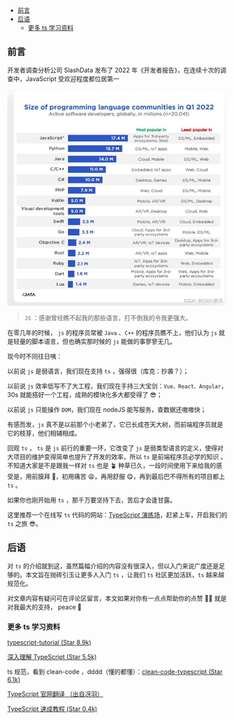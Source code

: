 - [前言](#前言)
- [后语](#后语)
  - [更多 ts 学习资料](#更多-ts-学习资料)


## 前言

开发者调查分析公司 SlashData 发布了 2022 年《开发者报告》，在连续十次的调查中，JavaScript 受欢迎程度都位居第一

![js rank](../images/rank.jpeg)

> `JS` ：感谢曾经瞧不起我的那些语言，打不倒我的令我更强大。

在零几年的时候， `js` 的程序员常被 `Java` 、`C++` 的程序员瞧不上，他们认为 `js` 就是轻量的脚本语言，但也确实那时候的 `js` 能做的事寥寥无几。

现今时不同往日咦：

以前说 `js` 是弱语言，我们现在支持 `ts` ，强得很（库克：抄袭？）；

以前说 `js` 效率低写不了大工程，我们现在手持三大宝剑：`Vue、React、Angular`，30s 就能搭好一个工程，成熟的模块化多大都受得了 😎；

以前说 `js` 只能操作 `DOM`，我们现在 nodeJS 能写服务，查数据还嗷嗷快；

有感而发，`js` 真不是以前那个小老弟了，它已长成苍天大树，而前端程序员就是它的枝芽，他们相辅相成。

回观 `ts` ， `ts` 是 `js` 前行的重要一环，它改变了 `js` 是弱类型语言的定义，使得对大项目的维护变得简单也提升了开发的效率，所以 `ts` 是前端程序员必学的知识 。不知道大家是不是跟我一样对 `ts` 也是 🪴 种草已久，一段时间使用下来给我的感受是，用前膜拜 🙏，初用痛苦 😫，再用舒服 😋，再到最后巴不得所有的项目都上 `ts` 。

如果你也刚开始用 `ts` ，那千万要坚持下去，苦后才会逢甘露。

这里推荐一个在线写 `ts` 代码的网站：[TypeScript 演练场](https://www.typescriptlang.org/zh/play)，赶紧上车，开启我们的 `ts` 之旅 😎。


## 后语

对 `ts` 的介绍就到这，虽然篇幅介绍的内容没有很深入，但以入门来说广度还是足够的。本文旨在抛砖引玉让更多人入门 `ts` ，让我们 `ts` 社区更加活跃，`ts` 越来越规范化。

对文章内容有疑问可在评论区留言，本文如果对你有一点点帮助你的点赞 👍🏻 就是对我最大的支持， peace 🤙

### 更多 ts 学习资料

[typescript-tutorial (Star 8.9k)](https://github.com/xcatliu/typescript-tutorial)

[深入理解 TypeScript (Star 5.5k)](https://github.com/jkchao/typescript-book-chinese)

ts 规范，看到 clean-code ，dddd（懂的都懂）：[clean-code-typescript (Star 6.1k)](https://github.com/labs42io/clean-code-typescript)

[TypeScript 官网翻译 （出自冴羽）](https://ts.yayujs.com/)

[TypeScript 速成教程 (Star 0.4k)](https://github.com/joye61/typescript-tutorial)
